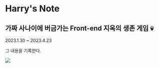 
# Harry's Note

## 가짜 사나이에 버금가는 Front-end 지옥의 생존 게임 💀

2023.1.30 ~ 2023.4.23

그 내용을 기록한다.

![](https://cdnweb01.wikitree.co.kr/webdata/editor/202009/02/img_20200902215338_a546e2f8.webp)

